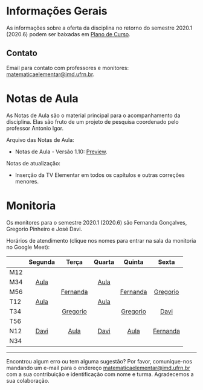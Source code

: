 # Informações Gerais
As informações sobre a oferta da disciplina no retorno do semestre 2020.1 (2020.6) podem ser baixadas em [Plano de Curso](materiais/plano-de-curso.pdf).

## Contato
Email para contato com professores e monitores: [matematicaelementar@imd.ufrn.br](mailto:matematicaelementar@imd.ufrn.br).

# Notas de Aula
As Notas de Aula são o material principal para o acompanhamento da disciplina. Elas são fruto de um projeto de pesquisa coordenado pelo professor Antonio Igor.

Arquivo das Notas de Aula:
- Notas de Aula - Versão 1.10: [Preview](materiais/notas-de-aula-v1.10.pdf).

Notas de atualização:
- Inserção da TV Elementar em todos os capítulos e outras correções menores.

<!-- # Slides
Arquivos dos slides usados em aula:
- [ME01 - Conjuntos](materiais/ME01%20-%20Conjuntos.pdf)
- [ME02 - Conjuntos Numéricos e Potenciação](materiais/ME02%20-%20Conjuntos%20Numéricos%20e%20Potenciação.pdf)
- [ME03 - Equações e Inequações](materiais/ME03%20-%20Equações%20e%20Inequações.pdf)
- [ME04 - Princípio da Indução Finita](materiais/ME04%20-%20Princípio%20da%20Indução%20Finita.pdf)
- [ME05 - Funções](materiais/ME05%20-%20Funções.pdf)
- [ME06 - Progressões](materiais/ME06%20-%20Progressões.pdf)
- [ME07 - Funções Reais e Gráficos](materiais/ME07%20-%20Funções%20Reais%20e%20Gráficos.pdf)
- [ME08 - Funções Polinomiais](materiais/ME08%20-%20Funções%20Polinomiais.pdf)
- [ME09 - Funções Exponenciais e Logarítmicas](materiais/ME09%20-%20Funções%20Exponenciais%20e%20Logarítmicas.pdf)
- [ME10 - Funções Trigonométricas](materiais/ME10%20-%20Funções%20Trigonométricas.pdf) -->


# Monitoria
Os monitores para o semestre 2020.1 (2020.6) são Fernanda Gonçalves, Gregorio Pinheiro e José Davi.

Horários de atendimento (clique nos nomes para entrar na sala da monitoria no Google Meet):

|     | Segunda |   Terça  | Quarta |  Quinta  |   Sexta  |
|-----|:-------:|:--------:|:------:|:--------:|:--------:|
| M12 |         |          |        |          |          |
| M34 |  [Aula](https://meet.google.com/iyv-wxxq-gjk?authuser=0&hs=122)   |          |  [Aula](https://meet.google.com/iyv-wxxq-gjk?authuser=0&hs=122)  |          |          |
| M56 |         | [Fernanda](https://meet.google.com/mpa-abig-ecw?authuser=0&hs=122) |        | [Fernanda](https://meet.google.com/fqz-ngbo-zfr?authuser=0&hs=122) | [Gregorio](https://meet.google.com/mgm-xjix-wfn?authuser=0&hs=122) |
| T12 |  [Aula](https://meet.google.com/zfe-aiqg-vpr?authuser=0&hs=122)   |          |  [Aula](https://meet.google.com/zfe-aiqg-vpr?authuser=0&hs=122)  |          |          |
| T34 |         | [Gregorio](https://meet.google.com/uuo-wqpu-amm?authuser=0&hs=122) |        | [Gregorio](https://meet.google.com/uuo-wqpu-amm?authuser=0&hs=122) |   [Davi](https://meet.google.com/uue-gbha-vvt?authuser=0&hs=122)   |
| T56 |         |          |        |          |          |
| N12 |   [Davi](https://meet.google.com/qjb-jrgi-rew?authuser=0&hs=122)  |    [Aula](https://meet.google.com/mkn-wmvg-yah?authuser=0&hs=122)    |  [Davi](https://meet.google.com/hyr-ibzb-chk?authuser=0&hs=122)  |    [Aula](https://meet.google.com/mkn-wmvg-yah?authuser=0&hs=122)   | [Fernanda](https://meet.google.com/dpn-subv-ptd?authuser=0&hs=122) |
| N34 |         |          |        |          |          |

---
Encontrou algum erro ou tem alguma sugestão? Por favor, comunique-nos mandando um e-mail para o endereço [matematicaelementar@imd.ufrn.br](mailto:matematicaelementar@imd.ufrn.br) com a sua contribuição e identificação com nome e turma. Agradecemos a sua colaboração.
